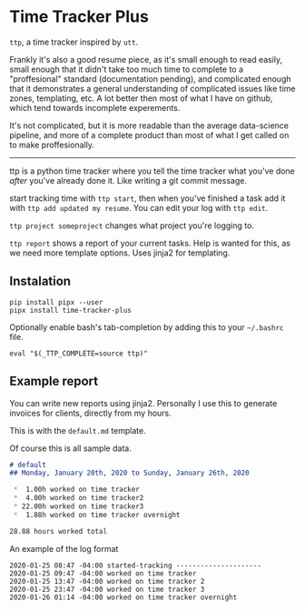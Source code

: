 # Time Tracker Plus

`ttp`, a time tracker inspired by `utt`.

Frankly it's also a good resume piece, as it's small enough to read easily,
small enough that it didn't take too much time to complete to a "proffesional"
standard (documentation pending), and complicated enough that it demonstrates a
general understanding of complicated issues like time zones, templating, etc. A
lot better then most of what I have on github, which tend towards incomplete
experements.

It's not complicated, but it is more readable than the average data-science
pipeline, and more of a complete product than most of what I get called on to
make proffesionally.

---

ttp is a python time tracker where you tell the time
tracker what you've done *after* you've already done it. Like writing a git
commit message.

start tracking time with `ttp start`, then when you've finished a task add it
with `ttp add updated my resume`. You can edit your log with `ttp edit`.

`ttp project someproject` changes what project you're logging to.

`ttp report` shows a report of your current tasks. Help is wanted for this, as
we need more template options. Uses jinja2 for templating.

## Instalation

```
pip install pipx --user
pipx install time-tracker-plus
```

Optionally enable bash's tab-completion by adding this to your `~/.bashrc` file.

`eval "$(_TTP_COMPLETE=source ttp)"`

## Example report

You can write new reports using jinja2. Personally I use this to generate
invoices for clients, directly from my hours.

This is with the `default.md` template.

Of course this is all sample data.

```markdown
# default
## Monday, January 20th, 2020 to Sunday, January 26th, 2020

 *  1.00h worked on time tracker
 *  4.00h worked on time tracker2
 * 22.00h worked on time tracker3
 *  1.88h worked on time tracker overnight

28.88 hours worked total
```

An example of the log format

```log
2020-01-25 08:47 -04:00 started-tracking ---------------------
2020-01-25 09:47 -04:00 worked on time tracker
2020-01-25 13:47 -04:00 worked on time tracker 2
2020-01-25 23:47 -04:00 worked on time tracker 3
2020-01-26 01:14 -04:00 worked on time tracker overnight
```
